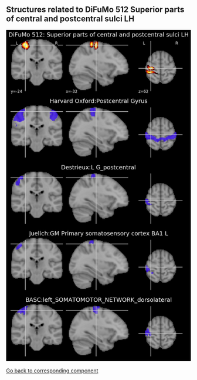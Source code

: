 


## Structures related to DiFuMo 512 Superior parts of central and postcentral sulci LH

![412](412.jpg "Structures related to DiFuMo 512 Superior parts of central and postcentral sulci LH")

[Go back to corresponding component](https://parietal-inria.github.io/DiFuMo/512/html/412.html)
